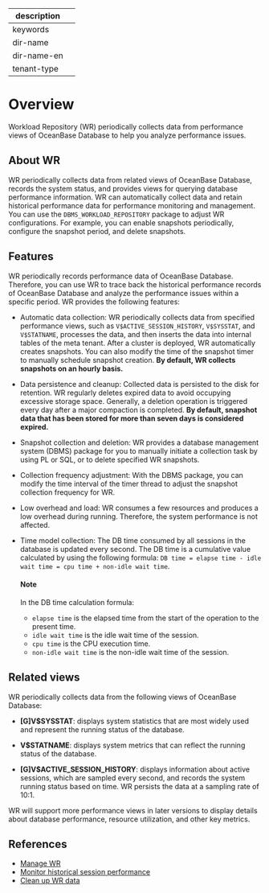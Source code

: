 |description||
|---|---|
|keywords||
|dir-name||
|dir-name-en||
|tenant-type||

# Overview

Workload Repository (WR) periodically collects data from performance views of OceanBase Database to help you analyze performance issues. 

## About WR

WR periodically collects data from related views of OceanBase Database, records the system status, and provides views for querying database performance information. WR can automatically collect data and retain historical performance data for performance monitoring and management. You can use the `DBMS_WORKLOAD_REPOSITORY` package to adjust WR configurations. For example, you can enable snapshots periodically, configure the snapshot period, and delete snapshots. 

## Features

WR periodically records performance data of OceanBase Database. Therefore, you can use WR to trace back the historical performance records of OceanBase Database and analyze the performance issues within a specific period. WR provides the following features:

* Automatic data collection: WR periodically collects data from specified performance views, such as `V$ACTIVE_SESSION_HISTORY`, `V$SYSSTAT`, and `V$STATNAME`, processes the data, and then inserts the data into internal tables of the meta tenant. After a cluster is deployed, WR automatically creates snapshots. You can also modify the time of the snapshot timer to manually schedule snapshot creation. **By default, WR collects snapshots on an hourly basis.** 

* Data persistence and cleanup: Collected data is persisted to the disk for retention. WR regularly deletes expired data to avoid occupying excessive storage space. Generally, a deletion operation is triggered every day after a major compaction is completed. **By default, snapshot data that has been stored for more than seven days is considered expired.** 

* Snapshot collection and deletion: WR provides a database management system (DBMS) package for you to manually initiate a collection task by using PL or SQL, or to delete specified WR snapshots. 

* Collection frequency adjustment: With the DBMS package, you can modify the time interval of the timer thread to adjust the snapshot collection frequency for WR. 

* Low overhead and load: WR consumes a few resources and produces a low overhead during running. Therefore, the system performance is not affected. 

* Time model collection: The DB time consumed by all sessions in the database is updated every second. The DB time is a cumulative value calculated by using the following formula: `DB time = elapse time - idle wait time = cpu time + non-idle wait time`.

  <main id="notice" type='explain'>
    <h4>Note</h4>
    <p>In the DB time calculation formula:
    <ul><li><code>elapse time</code> is the elapsed time from the start of the operation to the present time.</li>
    <li><code>idle wait time</code> is the idle wait time of the session.</li>
    <li><code>cpu time</code> is the CPU execution time.</li>
    <li><code>non-idle wait time</code> is the non-idle wait time of the session.</li>
    </ul></p>
  </main>

## Related views

WR periodically collects data from the following views of OceanBase Database:

* **[G]V$SYSSTAT**: displays system statistics that are most widely used and represent the running status of the database. 

* **V$STATNAME**: displays system metrics that can reflect the running status of the database. 

* **[G]V$ACTIVE_SESSION_HISTORY**: displays information about active sessions, which are sampled every second, and records the system running status based on time. WR persists the data at a sampling rate of 10:1. 

WR will support more performance views in later versions to display details about database performance, resource utilization, and other key metrics. 

## References

* [Manage WR](200.manage-wr.md)
* [Monitor historical session performance](300.monitor-historical-session-performance.md)
* [Clean up WR data](400.clean-up-wr-data.md)